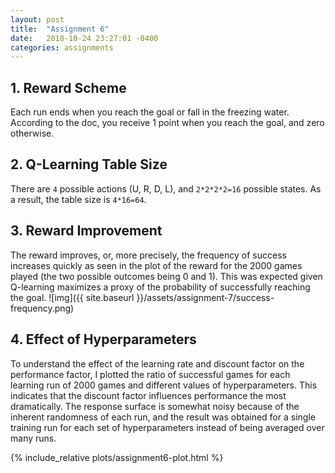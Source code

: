 ```yaml
---
layout: post
title:  "Assignment 6"
date:   2018-10-24 23:27:01 -0400
categories: assignments
---
```


## 1. Reward Scheme
Each run ends when you reach the goal or fall in the freezing water. According to the doc, you receive 1 point when you
reach the goal, and zero otherwise.

## 2. Q-Learning Table Size
There are `4` possible actions (U, R, D, L), and `2*2*2*2=16` possible states. As a result, the table size is `4*16=64`.

## 3. Reward Improvement
The reward improves, or, more precisely, the frequency of success increases quickly as seen in the plot of the reward for the 
2000 games played (the two possible outcomes being 0 and 1).
This was expected given Q-learning maximizes a proxy of the probability of successfully reaching the goal.
![img]({{ site.baseurl }}/assets/assignment-7/success-frequency.png)

## 4. Effect of Hyperparameters
To understand the effect of the learning rate and discount factor on the performance factor, I plotted the ratio of successful games for 
each learning run of 2000 games and different values of hyperparameters. 
This indicates that the discount factor influences performance the most dramatically. 
The response surface is somewhat noisy because of the inherent randomness of each run, 
and the result was obtained for a single training run for each set of hyperparameters instead of being averaged over many runs.

{% include_relative plots/assignment6-plot.html %}